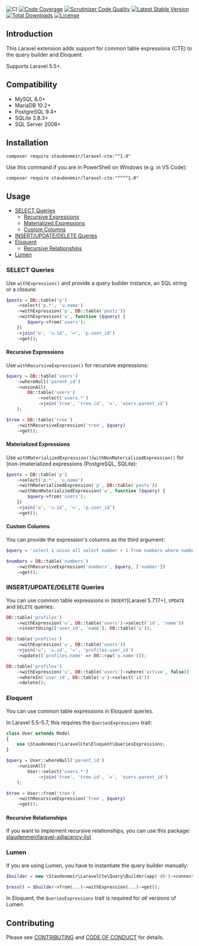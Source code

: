 ![CI](https://github.com/staudenmeir/laravel-cte/workflows/CI/badge.svg)
[![Code Coverage](https://scrutinizer-ci.com/g/staudenmeir/laravel-cte/badges/coverage.png?b=master)](https://scrutinizer-ci.com/g/staudenmeir/laravel-cte/?branch=master)
[![Scrutinizer Code Quality](https://scrutinizer-ci.com/g/staudenmeir/laravel-cte/badges/quality-score.png?b=master)](https://scrutinizer-ci.com/g/staudenmeir/laravel-cte/?branch=master)
[![Latest Stable Version](https://poser.pugx.org/staudenmeir/laravel-cte/v/stable)](https://packagist.org/packages/staudenmeir/laravel-cte)
[![Total Downloads](https://poser.pugx.org/staudenmeir/laravel-cte/downloads)](https://packagist.org/packages/staudenmeir/laravel-cte)
[![License](https://poser.pugx.org/staudenmeir/laravel-cte/license)](https://packagist.org/packages/staudenmeir/laravel-cte)

## Introduction
This Laravel extension adds support for common table expressions (CTE) to the query builder and Eloquent.

Supports Laravel 5.5+.

## Compatibility

- MySQL 8.0+
- MariaDB 10.2+
- PostgreSQL 9.4+
- SQLite 3.8.3+
- SQL Server 2008+
 
## Installation

    composer require staudenmeir/laravel-cte:"^1.0"

Use this command if you are in PowerShell on Windows (e.g. in VS Code):

    composer require staudenmeir/laravel-cte:"^^^^1.0"

## Usage

- [SELECT Queries](#select-queries)
  - [Recursive Expressions](#recursive-expressions)
  - [Materialized Expressions](#materialized-expressions)
  - [Custom Columns](#custom-columns)
- [INSERT/UPDATE/DELETE Queries](#insertupdatedelete-queries)
- [Eloquent](#eloquent)
  - [Recursive Relationships](#recursive-relationships)
- [Lumen](#lumen)

### SELECT Queries

Use `withExpression()` and provide a query builder instance, an SQL string or a closure:

```php
$posts = DB::table('p')
    ->select('p.*', 'u.name')
    ->withExpression('p', DB::table('posts'))
    ->withExpression('u', function ($query) {
        $query->from('users');
    })
    ->join('u', 'u.id', '=', 'p.user_id')
    ->get();
```

#### Recursive Expressions

Use `withRecursiveExpression()` for recursive expressions:

```php
$query = DB::table('users')
    ->whereNull('parent_id')
    ->unionAll(
        DB::table('users')
            ->select('users.*')
            ->join('tree', 'tree.id', '=', 'users.parent_id')
    );

$tree = DB::table('tree')
    ->withRecursiveExpression('tree', $query)
    ->get();
```

#### Materialized Expressions

Use `withMaterializedExpression()`/`withNonMaterializedExpression()` for (non-)materialized expressions (PostgreSQL, SQLite):

```php
$posts = DB::table('p')
    ->select('p.*', 'u.name')
    ->withMaterializedExpression('p', DB::table('posts'))
    ->withNonMaterializedExpression('u', function ($query) {
        $query->from('users');
    })
    ->join('u', 'u.id', '=', 'p.user_id')
    ->get();
```

#### Custom Columns

You can provide the expression's columns as the third argument:

```php
$query = 'select 1 union all select number + 1 from numbers where number < 10';

$numbers = DB::table('numbers')
    ->withRecursiveExpression('numbers', $query, ['number'])
    ->get();
```

### INSERT/UPDATE/DELETE Queries

You can use common table expressions in `INSERT`(Laravel 5.7.17+), `UPDATE` and `DELETE` queries:

```php
DB::table('profiles')
    ->withExpression('u', DB::table('users')->select('id', 'name'))
    ->insertUsing(['user_id', 'name'], DB::table('u'));
```

```php
DB::table('profiles')
    ->withExpression('u', DB::table('users'))
    ->join('u', 'u.id', '=', 'profiles.user_id')
    ->update(['profiles.name' => DB::raw('u.name')]);
```

```php
DB::table('profiles')
    ->withExpression('u', DB::table('users')->where('active', false))
    ->whereIn('user_id', DB::table('u')->select('id'))
    ->delete();
```

### Eloquent

You can use common table expressions in Eloquent queries.

In Laravel 5.5–5.7, this requires the `QueriesExpressions` trait:

```php
class User extends Model
{
    use \Staudenmeir\LaravelCte\Eloquent\QueriesExpressions;
}

$query = User::whereNull('parent_id')
    ->unionAll(
        User::select('users.*')
            ->join('tree', 'tree.id', '=', 'users.parent_id')
    );

$tree = User::from('tree')
    ->withRecursiveExpression('tree', $query)
    ->get();
```

#### Recursive Relationships

If you want to implement recursive relationships, you can use this package: [staudenmeir/laravel-adjacency-list](https://github.com/staudenmeir/laravel-adjacency-list)

### Lumen

If you are using Lumen, you have to instantiate the query builder manually:

```php
$builder = new \Staudenmeir\LaravelCte\Query\Builder(app('db')->connection());

$result = $builder->from(...)->withExpression(...)->get();
```

In Eloquent, the `QueriesExpressions` trait is required for *all* versions of Lumen.

## Contributing

Please see [CONTRIBUTING](.github/CONTRIBUTING.md) and [CODE OF CONDUCT](.github/CODE_OF_CONDUCT.md) for details.
